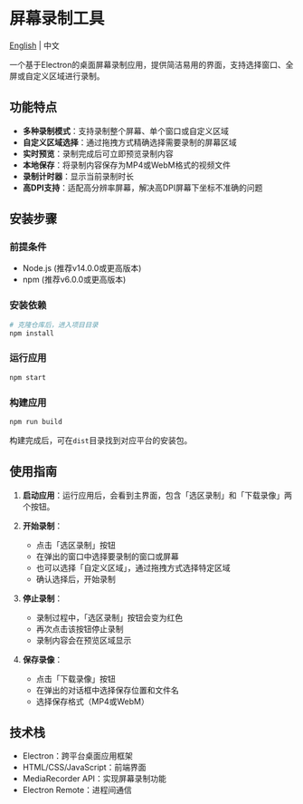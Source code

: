 # 屏幕录制工具

[English](./README_EN.md) | 中文

一个基于Electron的桌面屏幕录制应用，提供简洁易用的界面，支持选择窗口、全屏或自定义区域进行录制。

## 功能特点

- **多种录制模式**：支持录制整个屏幕、单个窗口或自定义区域
- **自定义区域选择**：通过拖拽方式精确选择需要录制的屏幕区域
- **实时预览**：录制完成后可立即预览录制内容
- **本地保存**：将录制内容保存为MP4或WebM格式的视频文件
- **录制计时器**：显示当前录制时长
- **高DPI支持**：适配高分辨率屏幕，解决高DPI屏幕下坐标不准确的问题

## 安装步骤

### 前提条件

- Node.js (推荐v14.0.0或更高版本)
- npm (推荐v6.0.0或更高版本)

### 安装依赖

```bash
# 克隆仓库后，进入项目目录
npm install
```

### 运行应用

```bash
npm start
```

### 构建应用

```bash
npm run build
```

构建完成后，可在`dist`目录找到对应平台的安装包。

## 使用指南

1. **启动应用**：运行应用后，会看到主界面，包含「选区录制」和「下载录像」两个按钮。

2. **开始录制**：
   - 点击「选区录制」按钮
   - 在弹出的窗口中选择要录制的窗口或屏幕
   - 也可以选择「自定义区域」，通过拖拽方式选择特定区域
   - 确认选择后，开始录制

3. **停止录制**：
   - 录制过程中，「选区录制」按钮会变为红色
   - 再次点击该按钮停止录制
   - 录制内容会在预览区域显示

4. **保存录像**：
   - 点击「下载录像」按钮
   - 在弹出的对话框中选择保存位置和文件名
   - 选择保存格式（MP4或WebM）

## 技术栈

- Electron：跨平台桌面应用框架
- HTML/CSS/JavaScript：前端界面
- MediaRecorder API：实现屏幕录制功能
- Electron Remote：进程间通信
